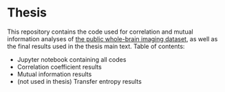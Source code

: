 # Thesis

This repository contains the code used for correlation and mutual information analyses of [the public whole-brain imaging dataset](https://wormwideweb.org/about/), as well as the final results used in the thesis main text.
Table of contents:
- Jupyter notebook containing all codes
- Correlation coefficient results
- Mutual information results
- (not used in thesis) Transfer entropy results

  
